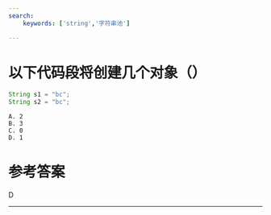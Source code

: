 ```yaml
---
search:
    keywords: ['string','字符串池']

---
```



# 以下代码段将创建几个对象（）

```java
String s1 = "bc";
String s2 = "bc";
```



```
A. 2   
B. 3    
C. 0    
D. 1
```



# 参考答案

D

---
